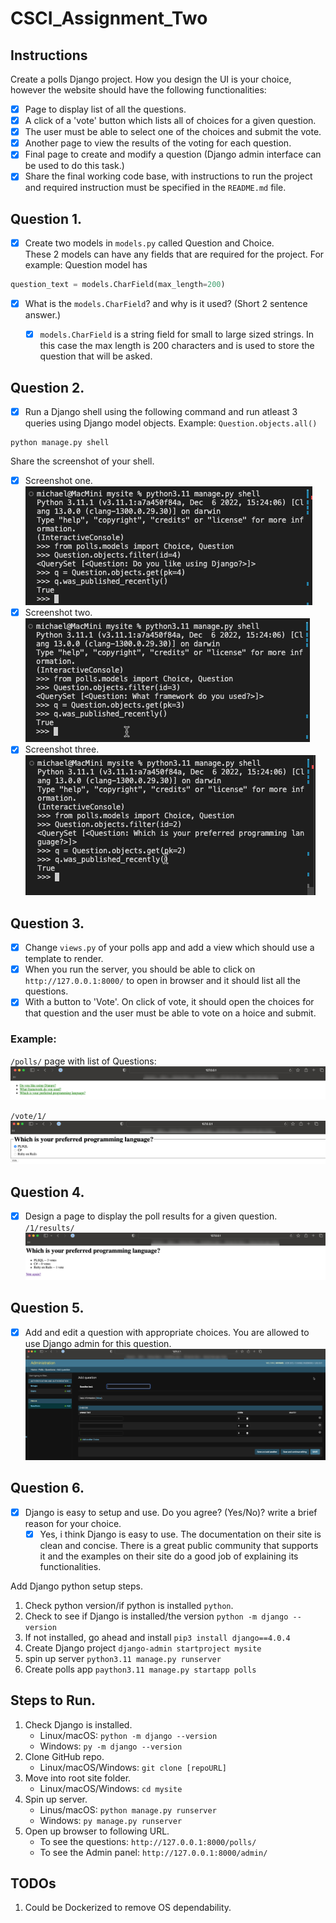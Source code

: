 # CSCI_Assignment_Two

## Instructions

Create a polls Django project. How you design the UI is your choice, however the website should have the following functionalities:

- [x] Page to display list of all the questions.
- [x] A click of a 'vote' button which lists all of choices for a given question.
- [x] The user must be able to select one of the choices and submit the vote.
- [x] Another page to view the results of the voting for each question.
- [x] Final page to create and modify a question (Django admin interface can be used to do this task.)
- [x] Share the final working code base, with instructions to run the project and required instruction must be specified in the `README.md` file.

## Question 1.
- [x] Create two models in `models.py` called Question and Choice.  
These 2 models can have any fields that are required for the project. For example: Question model has 

```python
question_text = models.CharField(max_length=200)
```

- [x] What is the `models.CharField`? and why is it used? (Short 2 sentence answer.)
    - [x] `models.CharField` is a string field for small to large sized strings. In this case the max length is 200 characters and is used to store the question that will be asked.


## Question 2.
- [x] Run a Django shell using the following command and run atleast 3 queries using Django model objects. Example: `Question.objects.all()`

```
python manage.py shell
```
Share the screenshot of your shell.
- [x] Screenshot one.  
![This is an image](https://github.com/mikekenn/CSCI_Assignment_Two/blob/main/mysite/assets/images/img1.png?raw=true)
- [x] Screenshot two.  
![This is an image](https://github.com/mikekenn/CSCI_Assignment_Two/blob/main/mysite/assets/images/img2.png?raw=true)
- [x] Screenshot three.  
![This is an image](https://github.com/mikekenn/CSCI_Assignment_Two/blob/main/mysite/assets/images/img3.png?raw=true)
## Question 3.
- [x] Change `views.py` of your polls app and add a view which should use a template to render.  
- [x] When you run the server, you should be able to click on `http://127.0.0.1:8000/` to open in browser and it should list all the questions.
- [x] With a button to 'Vote'. On click of vote, it should open the choices for that question and the user must be able to vote on a hoice and submit.

### Example:
`/polls/` page with list of Questions:  
![This is an image](https://github.com/mikekenn/CSCI_Assignment_Two/blob/main/mysite/assets/images/img4.png?raw=true)

`/vote/1/`  
![This is an image](https://github.com/mikekenn/CSCI_Assignment_Two/blob/main/mysite/assets/images/img5.png?raw=true)

## Question 4.
- [x] Design a page to display the poll results for a given question.
`/1/results/`  
![This is an image](https://github.com/mikekenn/CSCI_Assignment_Two/blob/main/mysite/assets/images/img6.png?raw=true)

## Question 5.
- [x] Add and edit a question with appropriate choices. You are allowed to use Django admin for this question.  
![This is an image](https://github.com/mikekenn/CSCI_Assignment_Two/blob/main/mysite/assets/images/img7.png?raw=true)

## Question 6.
- [x] Django is easy to setup and use. Do you agree? (Yes/No)? write a brief reason for your choice.
    - [x] Yes, i think Django is easy to use. The documentation on their site is clean and concise. There is a great public community that supports it and the examples on their site do a good job of explaining its functionalities.

Add Django python setup steps.

1. Check python version/if python is installed `python`.
2. Check to see if Django is installed/the version `python -m django --version`
3. If not installed, go ahead and install `pip3 install django==4.0.4`
4. Create Django project `django-admin startproject mysite`
5. spin up server `python3.11 manage.py runserver`
6. Create polls app `paython3.11 manage.py startapp polls`

## Steps to Run.

1. Check Django is installed.
    - Linux/macOS: `python -m django --version`
    - Windows: `py -m django --version`
2. Clone GitHub repo.
    - Linux/macOS/Windows: `git clone [repoURL]`
3. Move into root site folder.
    - Linux/macOS/Windows: `cd mysite`
4. Spin up server.
    - Linus/macOS: `python manage.py runserver`
    - Windows: `py manage.py runserver`
5. Open up browser to following URL.
    - To see the questions: `http://127.0.0.1:8000/polls/`
    - To see the Admin panel: `http://127.0.0.1:8000/admin/`


## TODOs

1. Could be Dockerized to remove OS dependability.